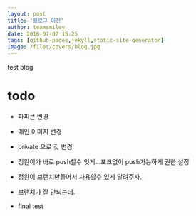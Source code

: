 ```yaml
---
layout: post
title: '블로그 이전'
author: teamsmiley 
date: 2016-07-07 15:25
tags: [github-pages,jekyll,static-site-generator]
image: /files/covers/blog.jpg
---
```


test blog

# todo 

* 파피콘 변경
* 메인 이미지 변경 

* private 으로 깃 변경 
* 정완이가 바로 push할수 잇게...포크없이 push가능하게 권한 설정
* 정완이 브랜치만들어서 사용할수 있게 알려주자.
* 브랜치가 잘 안되는데..

* final test 
